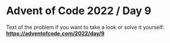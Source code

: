 # Advent of Code 2022 / Day 9

Text of the problem if you want to take a look or solve it yourself: **https://adventofcode.com/2022/day/9**
